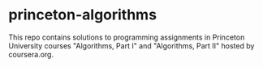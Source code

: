 # princeton-algorithms
This repo contains solutions to programming assignments in Princeton University courses "Algorithms, Part I" and "Algorithms, Part II" hosted by coursera.org.

